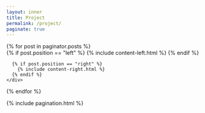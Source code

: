 ```yaml
---
layout: inner
title: Project
permalink: /project/
paginate: true
---
```


<div class="post-list">
  {% for post in paginator.posts %}
    <div class="wow fadeIn">
      {% if post.position == "left" %}
        {% include content-left.html %}
      {% endif %}

      {% if post.position == "right" %}
        {% include content-right.html %}
      {% endif %}
    </div>
  {% endfor %}
</div>

{% include pagination.html %}
